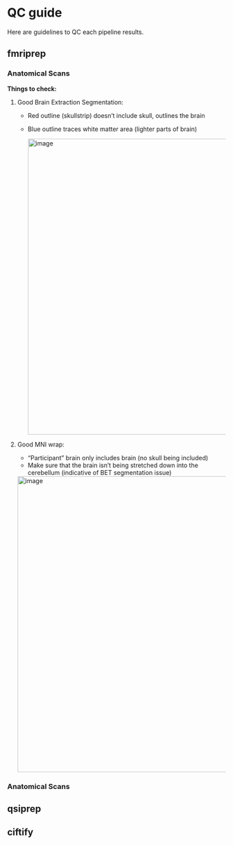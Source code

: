 # QC guide

Here are guidelines to QC each pipeline results.

## fmriprep
### Anatomical Scans
**Things to check:**
1) Good Brain Extraction Segmentation:
    * Red outline (skullstrip) doesn’t include skull, outlines the brain
    * Blue outline traces white matter area (lighter parts of brain)
  
      <img width="683" alt="image" src="https://github.com/GhazalehManj/SCanD_project_GMANJ/assets/126309136/44712162-3d37-4ebf-bc42-2180dcdf6db5">

  
2) Good MNI wrap:
   * “Participant” brain only includes brain (no skull being included)
   * Make sure that the brain isn’t being stretched down into the cerebellum (indicative of BET segmentation issue)
  
   <img width="683" alt="image" src="https://github.com/GhazalehManj/SCanD_project_GMANJ/assets/126309136/79e64c99-485a-4394-9c9e-97fd2a588e5c">

     
### Anatomical Scans

## qsiprep

## ciftify
